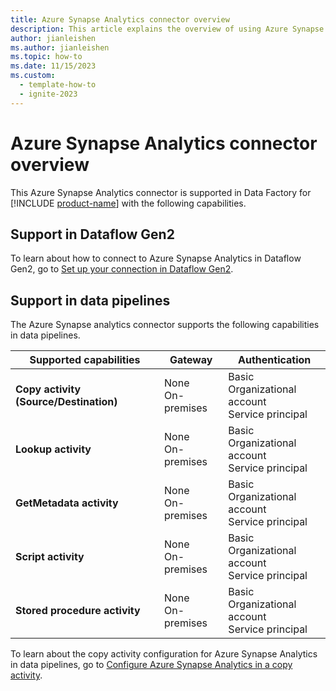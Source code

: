 ```yaml
---
title: Azure Synapse Analytics connector overview
description: This article explains the overview of using Azure Synapse Analytics.
author: jianleishen
ms.author: jianleishen
ms.topic: how-to
ms.date: 11/15/2023
ms.custom:
  - template-how-to
  - ignite-2023
---
```


# Azure Synapse Analytics connector overview

This Azure Synapse Analytics connector is supported in Data Factory for [!INCLUDE [product-name](../includes/product-name.md)] with the following capabilities.

## Support in Dataflow Gen2

To learn about how to connect to Azure Synapse Analytics in Dataflow Gen2, go to [Set up your connection in Dataflow Gen2](connector-azure-synapse-analytics.md#set-up-your-connection-in-dataflow-gen2).

## Support in data pipelines

The Azure Synapse analytics connector supports the following capabilities in data pipelines.

| Supported capabilities | Gateway | Authentication |
| --- | --- | --- |
| **Copy activity (Source/Destination)** | None <br> On-premises | Basic<br>Organizational account<br>Service principal |
| **Lookup activity** | None <br> On-premises | Basic<br>Organizational account<br>Service principal |
| **GetMetadata activity** | None <br> On-premises | Basic<br>Organizational account<br>Service principal |
| **Script activity** | None <br> On-premises | Basic<br>Organizational account<br>Service principal |
| **Stored procedure activity** | None <br> On-premises | Basic<br>Organizational account<br>Service principal |

To learn about the copy activity configuration for Azure Synapse Analytics in data pipelines, go to [Configure Azure Synapse Analytics in a copy activity](connector-azure-synapse-analytics-copy-activity.md).
